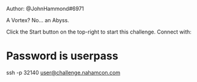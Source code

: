 
Author: @JohnHammond#6971

A Vortex? No... an Abyss.

Click the Start button on the top-right to start this challenge.
Connect with:

# Password is userpass
ssh -p 32140 user@challenge.nahamcon.com


